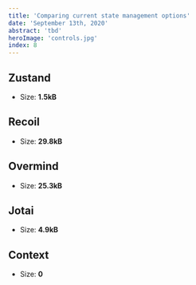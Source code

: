 ```yaml
---
title: 'Comparing current state management options'
date: 'September 13th, 2020'
abstract: 'tbd'
heroImage: 'controls.jpg'
index: 8
---
```


## Zustand
- Size: **1.5kB** 
## Recoil
- Size: **29.8kB**
## Overmind
- Size: **25.3kB**
## Jotai
- Size: **4.9kB**
## Context
- Size: **0**
